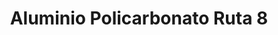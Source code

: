 ---
title: "Aluminio Policarbonato Ruta 8"
url: /billinghurst/aluminio-policarbonato-ruta-8/
shop: Baustoffe
---